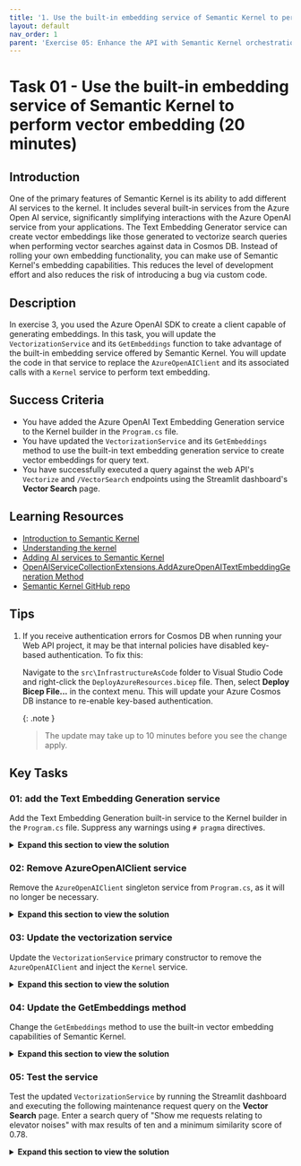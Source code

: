 ```yaml
---
title: '1. Use the built-in embedding service of Semantic Kernel to perform vector embedding'
layout: default
nav_order: 1
parent: 'Exercise 05: Enhance the API with Semantic Kernel orchestration'
---
```


# Task 01 - Use the built-in embedding service of Semantic Kernel to perform vector embedding (20 minutes)

## Introduction

One of the primary features of Semantic Kernel is its ability to add different AI services to the kernel. It includes several built-in services from the Azure Open AI service, significantly simplifying interactions with the Azure OpenAI service from your applications. The Text Embedding Generator service can create vector embeddings like those generated to vectorize search queries when performing vector searches against data in Cosmos DB. Instead of rolling your own embedding functionality, you can make use of Semantic Kernel's embedding capabilities. This reduces the level of development effort and also reduces the risk of introducing a bug via custom code.

## Description

In exercise 3, you used the Azure OpenAI SDK to create a client capable of generating embeddings. In this task, you will update the `VectorizationService` and its `GetEmbeddings` function to take advantage of the built-in embedding service offered by Semantic Kernel. You will update the code in that service to replace the `AzureOpenAIClient` and its associated calls with a `Kernel` service to perform text embedding.

## Success Criteria

- You have added the Azure OpenAI Text Embedding Generation service to the Kernel builder in the `Program.cs` file.
- You have updated the `VectorizationService` and its `GetEmbeddings` method to use the built-in text embedding generation service to create vector embeddings for query text.
- You have successfully executed a query against the web API's `Vectorize` and `/VectorSearch` endpoints using the Streamlit dashboard's **Vector Search** page.

## Learning Resources

- [Introduction to Semantic Kernel](https://learn.microsoft.com/semantic-kernel/overview/)
- [Understanding the kernel](https://learn.microsoft.com/semantic-kernel/concepts/kernel?pivots=programming-language-csharp)
- [Adding AI services to Semantic Kernel](https://learn.microsoft.com/semantic-kernel/concepts/ai-services/)
- [OpenAIServiceCollectionExtensions.AddAzureOpenAITextEmbeddingGeneration Method](https://learn.microsoft.com/dotnet/api/microsoft.semantickernel.openaiservicecollectionextensions.addazureopenaitextembeddinggeneration?view=semantic-kernel-dotnet)
- [Semantic Kernel GitHub repo](https://github.com/microsoft/semantic-kernel)

## Tips

1. If you receive authentication errors for Cosmos DB when running your Web API project, it may be that internal policies have disabled key-based authentication. To fix this:

    Navigate to the `src\InfrastructureAsCode` folder to Visual Studio Code and right-click the `DeployAzureResources.bicep` file. Then, select **Deploy Bicep File...** in the context menu. This will update your Azure Cosmos DB instance to re-enable key-based authentication.

    {: .note }
    > The update may take up to 10 minutes before you see the change apply.

## Key Tasks

### 01: add the Text Embedding Generation service

Add the Text Embedding Generation built-in service to the Kernel builder in the `Program.cs` file. Suppress any warnings using `# pragma` directives.

<details markdown="block">
<summary><strong>Expand this section to view the solution</strong></summary>

Update the `Program.cs` file to add the built-in `TextEmbeddingGeneration` service:

1. Add `AddAzureOpenAITextEmbeddingGeneration(embeddingDeploymentName, endpoint, key)` to the `Kernel` singleton builder call added in Exercise 2 Task 2 (line 224 of the 0202.MD file).

    ```csharp
    kernelBuilder.AddAzureOpenAITextEmbeddingGeneration(
        deploymentName: builder.Configuration["AzureOpenAI:EmbeddingDeploymentName"]!,
        endpoint: builder.Configuration["AzureOpenAI:Endpoint"]!,
        apiKey: builder.Configuration["AzureOpenAI:ApiKey"]!
    );
    ```

    The code will be underlined by a red squiggly line, indicating an issue.

    The `AddAzureOpenAITextEmbeddingGeneration` feature of Semantic Kernel is flagged for evaluation purposes only at this time, so you must suppress that issue to be able to use it in the project.
2. To suppress the issue, hover your mouse cursor over the `AddAzureOpenAITextEmbeddingGeneration` function call and select the dropdown in the tooltip icon that appears.
    1. In the flyout menu, select **Suppress of configure issues -> Suppress SKEXP0010** and then select **in Source**.

        ![In Program.cs, the tip button for the inserted code is highlighted, and Suppress or configure issues items are highlighted in the flyout menu. Suppress SKEXP0010 and in Source are highlighted in submenus.](../../media/Solution/0501-suppress-issue-in-source.png)

    2. This will wrap the code in `#pragma warning disable` and `#pragma warning restore` directives, and the final code will look like this:

      ```csharp
      #pragma warning disable SKEXP0010 // Type is for evaluation purposes only and is subject to change or removal in future updates. Suppress this diagnostic to proceed.
          kernelBuilder.AddAzureOpenAITextEmbeddingGeneration(
              deploymentName: builder.Configuration["AzureOpenAI:EmbeddingDeploymentName"]!,
              endpoint: builder.Configuration["AzureOpenAI:Endpoint"]!,
              apiKey: builder.Configuration["AzureOpenAI:ApiKey"]!
          );
      #pragma warning restore SKEXP0010 // Type is for evaluation purposes only and is subject to change or removal in future updates. Suppress this diagnostic to proceed.
      ```

</details>

### 02: Remove AzureOpenAIClient service

Remove the `AzureOpenAIClient` singleton service from `Program.cs`, as it will no longer be necessary.

<details markdown="block">
<summary><strong>Expand this section to view the solution</strong></summary>

To remove the `AzureOpenAIClient` singleton service from `Program.cs`, locate the line that starts with `builder.Services.AddSingleton<AzureOpenAIClient>` and delete that line and the code block it encapsulates.

</details>

### 03: Update the vectorization service

Update the `VectorizationService` primary constructor to remove the `AzureOpenAIClient` and inject the `Kernel` service.

<details markdown="block">
<summary><strong>Expand this section to view the solution</strong></summary>
Open `src/ContosoSuitesWebAPI/Services/VectorizationService.cs`.
To update the `VectorizationService` primary constructor to remove the `AzureOpenAIClient` and inject the `Kernel` service, perform the following steps:

1. Remove the `Azure.AI.OpenAI` using statement.
2. Add the following Semantic Kernel references:

    ```csharp
    using Microsoft.SemanticKernel;
    using Microsoft.SemanticKernel.Embeddings;
    ```

3. Change the primary constructor for the `VectorizationService` to swap out the use of `AzureOpenAIClient` for Semantic Kernel, deleting the injected `AzureOpenAIClient` and replacing it with `Kernel`. The new primary constructor for the class will look like:

    ```csharp
    public class VectorizationService(Kernel kernel, CosmosClient cosmosClient, IConfiguration configuration) : IVectorizationService
    ```

4. Delete the `_client` class variable and create a new one named `_kernel` with a type of `Kernel`.

    ```csharp
    private readonly Kernel _kernel = kernel;
    ```

</details>

### 04: Update the GetEmbeddings method

Change the `GetEmbeddings` method to use the built-in vector embedding capabilities of Semantic Kernel.

<details markdown="block">
<summary><strong>Expand this section to view the solution</strong></summary>

The steps to update the `VectorizationService` to use the built-in vector embedding capabilities of Semantic Kernel are:

1. In the `GetEmbeddings` function, remove the `embeddingClient` variable, as it is no longer necessary.
2. Replace the call to the embedding client for the built-in `GenerateEmbeddingAsync()` method of Semantic Kernel.

    ```csharp
    // Generate a vector for the provided text.
    var embeddings = await _kernel.GetRequiredService<ITextEmbeddingGenerationService>().GenerateEmbeddingAsync(text);
    ```

3. As you did in the `Program.cs` class, you must suppress the issue with the `ITextEmbeddingGenerationService` feature using `# pragma warning` directives to use it in this class. The final code will look similar to the following:

    ```csharp
    #pragma warning disable SKEXP0001 // Type is for evaluation purposes only and is subject to change or removal in future updates. Suppress this diagnostic to proceed.
    // Generate a vector for the provided text.
    var embeddings = await _kernel.GetRequiredService<ITextEmbeddingGenerationService>().GenerateEmbeddingAsync(text);
    #pragma warning restore SKEXP0001
    ```

4. Update the `vector` variable to handle the different type returned by the `GenerateEmbeddingsAsync` method.

    ```csharp
    var vector = embeddings.ToArray();
    ```

5. Save the `VectorizationService` file.

</details>

### 05: Test the service

Test the updated `VectorizationService` by running the Streamlit dashboard and executing the following maintenance request query on the **Vector Search** page. Enter a search query of "Show me requests relating to elevator noises" with max results of ten and a minimum similarity score of 0.78.

<details markdown="block">
<summary><strong>Expand this section to view the solution</strong></summary>
**Note**: If you use Microsoft internal subscriptions, you may encounter public network access of cosmos db is disabled even after you enabled it. Please check and enable public network access of cosmos db before running the following tests.

If you encounter error like ` System.ArgumentNullException: Value cannot be null. (Parameter 'deploymentName')`. Please check the `appsettings.Development.json` file and input all necessary setting items based on `src/ContosoDashboard/.streamlit/secrets.toml` and in the following format.
```json
{
    "AzureOpenAI": {
      "Endpoint": "https://openai-example.openai.azure.com/",
      "ApiKey": "example-api-key",
      "DeploymentName": "gpt-4o",
      "EmbeddingDeploymentName": "text-embedding-ada-002"
    },
    "Search": {
      "Endpoint": "https://search-example.search.windows.net",
      "ApiKey": "example-search-api-key",
      "IndexName": "example-index-name"
    },
    "Speech": {
      "Endpoint": "https://speech-example.cognitiveservices.azure.com/",
      "ApiKey": "example-speech-api-key",
      "Region": "example-region"
    },
    "Language": {
      "Endpoint": "https://language-example.cognitiveservices.azure.com/",
      "ApiKey": "example-language-api-key"
    },
    "Api": {
      "Endpoint": "http://localhost:5292/"
    },
    "CosmosDB": {
      "AccountEndpoint": "https://cosmos-example.documents.azure.com:443/",
      "DatabaseName": "example-database-name",
      "ClientId": "example-client-id"
    },
    "ConnectionStrings": {
      "ContosoSuites": "Server=tcp:sql-cosmos.database.windows.net,1433;Initial Catalog=ContosoSuitesBookings;Encrypt=True;TrustServerCertificate=False;Connection Timeout=30;Authentication='Active Directory Default';"
    },
    "AZURE_CLIENT_ID": "example-client-id"
}
```


1. To test the updated `VectorizationService`, start the web API and run the Steamlit dashboard.
   1. In Visual Studio Code, open a new terminal window and change the directory to `scr\ContotoSuitesWebAPI`.
   2. At the terminal prompt, enter the following command to run the API locally:

        ```bash
        dotnet run
        ```

2. Once the API has started, as indicated by output in the terminal stating `Now listening on: http://localhost:5292`, open a new terminal window in Visual Studio Code, navigate to the `src\ContosoSuitesDashboard` folder, and run the following command to start the Streamlit dashboard:

    ```python
    python -m streamlit run Index.py
    ```

3. Navigate to the **Vector Search** page in the Streamlit dashboard, and then submit the following query for maintenance requests:
   1. Enter a search query of "Show me requests relating to elevator noises" with max results of ten and a minimum similarity score of 0.78.
   2. You should see several results about elevators and noise, indicating the updates to the API and `VectorizationService` are working correctly.

</details>
